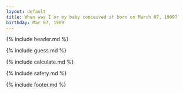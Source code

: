 ```yaml
---
layout: default
title: When was I or my baby conceived if born on March 07, 1909?
birthday: Mar 07, 1909
---
```


{% include header.md %}

{% include guess.md %}

{% include calculate.md %}

{% include safety.md %}

{% include footer.md %}




